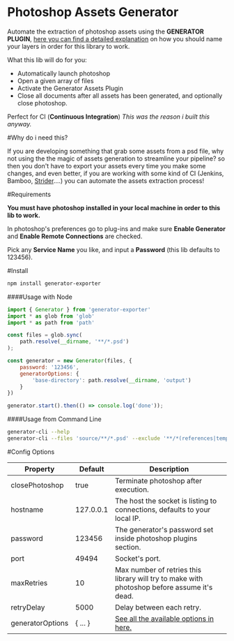 # Photoshop Assets Generator

Automate the extraction of photoshop assets using the **GENERATOR PLUGIN**,
[here you can find a detailed explanation](https://github.com/adobe-photoshop/generator-assets/wiki/Generate-Web-Assets-Functional-Spec#getting-started) on how you should name your layers in order for this library to work.

What this lib will do for you:

- Automatically launch photoshop
- Open a given array of files
- Activate the Generator Assets Plugin
- Close all documents after all assets has been generated, and optionally close photoshop.

Perfect for CI (**Continuous Integration**) _This was the reason i built this anyway._

#Why do i need this?

If you are developing something that grab some assets from a psd file, why not using the the magic of assets generation to streamline your pipeline? so then you don't have to export your assets every time you make some changes, and even better, if you are working with some kind of CI (Jenkins, Bamboo, [Strider](https://github.com/Strider-CD/strider)....) you can automate the assets extraction process!

#Requirements

**You must have photoshop installed in your local machine in order to this lib to work.**

In photoshop's preferences go to plug-ins and make sure **Enable Generator** and **Enable Remote Connections** are checked.

Pick any **Service Name** you like, and input a **Password** (this lib defaults to 123456).

#Install

```bash
npm install generator-exporter
```

####Usage with Node

```js
import { Generator } from 'generator-exporter'
import * as glob from 'glob'
import * as path from 'path'

const files = glob.sync(
    path.resolve(__dirname, '**/*.psd')
);

const generator = new Generator(files, {
    password: '123456',
    generatorOptions: {
        'base-directory': path.resolve(__dirname, 'output')
    }
})

generator.start().then(() => console.log('done'));
```
####Usage from Command Line

```bash
generator-cli --help 
generator-cli --files 'source/**/*.psd' --exclude '**/*(references|temp)/**' --password 654321 -c false -g.base-directory output
```

#Config Options

| Property         	| Default   	| Description                                                                                                              	|
|------------------	|-----------	|--------------------------------------------------------------------------------------------------------------------------	|
| closePhotoshop   	| true      	| Terminate photoshop after execution.                                                                                     	|
| hostname         	| 127.0.0.1 	| The host the socket is listing to connections, defaults to your local IP.                                                	|
| password         	| 123456    	| The generator's password set inside photoshop plugins section.                                                           	|
| port             	| 49494     	| Socket's port.                                                                                                           	|
| maxRetries       	| 10        	| Max number of retries this library will try to make with photoshop before assume it's dead.                              	|
| retryDelay       	| 5000      	| Delay between each retry.                                                                                                	|
| generatorOptions 	| { ... }   	| [See all the available options in here.](https://github.com/adobe-photoshop/generator-assets/wiki/Configuration-Options) 	|
